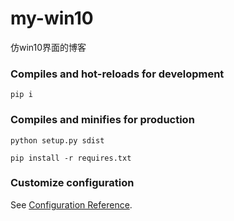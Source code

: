 # my-win10
仿win10界面的博客
### Compiles and hot-reloads for development
```
pip i
```

### Compiles and minifies for production
```
python setup.py sdist
```
```
pip install -r requires.txt
```


### Customize configuration
See [Configuration Reference](https://cli.vuejs.org/config/).
